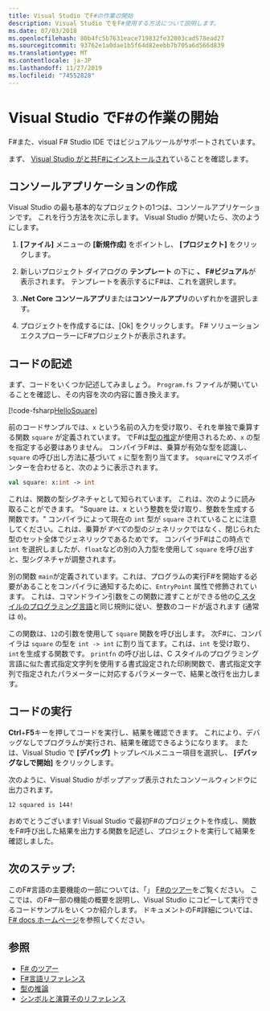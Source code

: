 ```yaml
---
title: Visual Studio でF#の作業の開始
description: Visual Studio でをF#使用する方法について説明します。
ms.date: 07/03/2018
ms.openlocfilehash: 80b4fc5b7631eace719832fe32003cad578ead27
ms.sourcegitcommit: 93762e1a0dae1b5f64d82eebb7b705a6d566d839
ms.translationtype: MT
ms.contentlocale: ja-JP
ms.lasthandoff: 11/27/2019
ms.locfileid: "74552828"
---
```

# <a name="get-started-with-f-in-visual-studio"></a>Visual Studio でF#の作業の開始

F#また、visual F# Studio IDE ではビジュアルツールがサポートされています。

まず、 [Visual Studio がと共F#にインストールされ](install-fsharp.md#install-f-with-visual-studio)ていることを確認します。

## <a name="creating-a-console-application"></a>コンソールアプリケーションの作成

Visual Studio の最も基本的なプロジェクトの1つは、コンソールアプリケーションです。  これを行う方法を次に示します。  Visual Studio が開いたら、次のようにします。

1. **[ファイル]** メニューの **[新規作成]** をポイントし、 **[プロジェクト]** をクリックします。

2. 新しいプロジェクト ダイアログの **テンプレート** の下に **、 F#ビジュアル**が表示されます。  テンプレートを表示するにF#は、これを選択します。

3. **.Net Core コンソールアプリ**または**コンソールアプリ**のいずれかを選択します。

4. プロジェクトを作成するには、[Ok] をクリックします。 F#  ソリューションエクスプローラーにF#プロジェクトが表示されます。

## <a name="writing-your-code"></a>コードの記述

まず、コードをいくつか記述してみましょう。  `Program.fs` ファイルが開いていることを確認し、その内容を次の内容に置き換えます。

[!code-fsharp[HelloSquare](~/samples/snippets/fsharp/getting-started/hello-square.fs)]

前のコードサンプルでは、`x` という名前の入力を受け取り、それを単独で乗算する関数 `square` が定義されています。  でF#は[型の推定](../language-reference/type-inference.md)が使用されるため、`x` の型を指定する必要はありません。  コンパイラF#は、乗算が有効な型を認識し、`square` の呼び出し方法に基づいて `x` に型を割り当てます。  `square`にマウスポインターを合わせると、次のように表示されます。

```fsharp
val square: x:int -> int
```

これは、関数の型シグネチャとして知られています。  これは、次のように読み取ることができます。 "Square は、x という整数を受け取り、整数を生成する関数です。"  コンパイラによって現在の `int` 型が `square` されていることに注意してください。これは、乗算が*すべて*の型のジェネリックではなく、閉じられた型のセット全体でジェネリックであるためです。  コンパイラF#はこの時点で `int` を選択しましたが、`float`などの別の入力型を使用して `square` を呼び出すと、型シグネチャが調整されます。

別の関数 `main`が定義されています。これは、プログラムの実行F#を開始する必要があることをコンパイラに通知するために、`EntryPoint` 属性で修飾されています。  これは、コマンドライン引数をこの関数に渡すことができる他の[C スタイルのプログラミング言語](https://en.wikipedia.org/wiki/Entry_point#C_and_C.2B.2B)と同じ規則に従い、整数のコードが返されます (通常は `0`)。

この関数は、`12`の引数を使用して `square` 関数を呼び出します。  次F#に、コンパイラは `square` の型を `int -> int` に割り当てます。これは、`int` を受け取り、`int`を生成する関数です。  `printfn` の呼び出しは、C スタイルのプログラミング言語に似た書式指定文字列を使用する書式設定された印刷関数で、書式指定文字列で指定されたパラメーターに対応するパラメーターで、結果と改行を出力します。

## <a name="running-your-code"></a>コードの実行

**Ctrl**+**F5**キーを押してコードを実行し、結果を確認できます。  これにより、デバッグなしでプログラムが実行され、結果を確認できるようになります。  または、Visual Studio で **[デバッグ]** トップレベルメニュー項目を選択し、 **[デバッグなしで開始]** をクリックします。

次のように、Visual Studio がポップアップ表示されたコンソールウィンドウに出力されます。

```console
12 squared is 144!
```

おめでとうございます!  Visual Studio で最初F#のプロジェクトを作成し、関数をF#呼び出した結果を出力する関数を記述し、プロジェクトを実行して結果を確認しました。

## <a name="next-steps"></a>次のステップ:

このF#言語の主要機能の一部については、「」 [ F#のツアー](../tour.md)をご覧ください。  ここでは、のF#一部の機能の概要を説明し、Visual Studio にコピーして実行できるコードサンプルをいくつか紹介します。  ドキュメントのF#詳細については、 [ F# docs ホームページ](../index.yml)を参照してください。

## <a name="see-also"></a>参照

- [F# のツアー](../tour.md)
- [F#言語リファレンス](../language-reference/index.md)
- [型の推論](../language-reference/type-inference.md)
- [シンボルと演算子のリファレンス](../language-reference/symbol-and-operator-reference/index.md)
